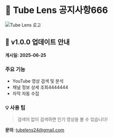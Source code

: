 # 📢 Tube Lens 공지사항666

![Tube Lens 로고](https://gi.esmplus.com/hpholi3/tubelens/logomini.png)

## 🎉 v1.0.0 업데이트 안내
**게시일: 2025-06-25**

### 주요 기능
- YouTube 영상 검색 및 분석
- 채널 정보 상세 조회4444444
- 자막 자동 수집

### 💡 사용 팁
> 검색어 없이 검색하면 인기 영상을 볼 수 있습니다!

**문의**: tubelens24@gmail.com
